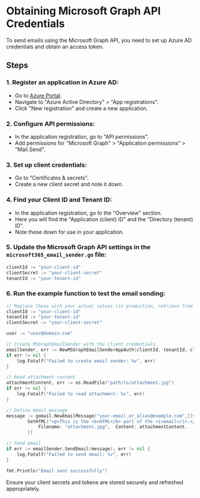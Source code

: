 # Obtaining Microsoft Graph API Credentials

To send emails using the Microsoft Graph API, you need to set up Azure AD credentials and obtain an access token.

## Steps

### 1. Register an application in Azure AD:
- Go to [Azure Portal](https://portal.azure.com/).
- Navigate to "Azure Active Directory" > "App registrations".
- Click "New registration" and create a new application.

### 2. Configure API permissions:
- In the application registration, go to "API permissions".
- Add permissions for "Microsoft Graph" > "Application permissions" > "Mail.Send".

### 3. Set up client credentials:
- Go to "Certificates & secrets".
- Create a new client secret and note it down.

### 4. Find your Client ID and Tenant ID:
- In the application registration, go to the "Overview" section.
- Here you will find the "Application (client) ID" and the "Directory (tenant) ID".
- Note these down for use in your application.

### 5. Update the Microsoft Graph API settings in the `microsoft365_email_sender.go` file:
```go
clientId := "your-client-id"
clientSecret := "your-client-secret"
tenantId := "your-tenant-id"
```

### 6. Run the example function to test the email sending:
```go
// Replace these with your actual values (in production, retrieve from a secure file or secret manager)
clientId := "your-client-id"
tenantId := "your-tenant-id"
clientSecret := "your-client-secret"

user := "user@domain.com"

// Create MSGraphEmailSender with the client credentials
emailSender, err := NewMSGraphEmailSenderAppAuth(clientId, tenantId, clientSecret, user)
if err != nil {
    log.Fatalf("Failed to create email sender: %v", err)
}

// Read attachment content
attachmentContent, err := os.ReadFile("path/to/attachment.jpg")
if err != nil {
    log.Fatalf("Failed to read attachment: %v", err)
}

// Define email message
message := gomail.NewEmailMessage("your-email_or_alias@example.com",[]string{"recipient@example.com"}, "Test Email with attachment", "This is the plain text part of the email.").
		SetHTML("<p>This is the <b>HTML</b> part of the <i>email</i>.</p>").AddAttachments(gomail.Attachment{
			Filename: "attachment.jpg",  Content: attachmentContent,
		})

// Send email
if err := emailSender.SendEmail(message); err != nil {
    log.Fatalf("Failed to send email: %v", err)
}

fmt.Println("Email sent successfully")    
```

Ensure your client secrets and tokens are stored securely and refreshed appropriately.

